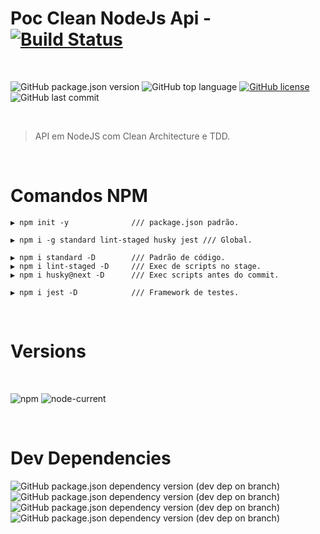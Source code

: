 # Poc Clean NodeJs Api - [![Build Status][travis-img]][travis-url]

<br>

![GitHub package.json version][version-img]
![GitHub top language][language-img]
[![GitHub license][license-img]][license-url]
![GitHub last commit][commit-img]

<br>

> API em NodeJS com Clean Architecture e TDD.


<br>

# Comandos NPM
```
▶ npm init -y              /// package.json padrão.

▶ npm i -g standard lint-staged husky jest /// Global.

▶ npm i standard -D        /// Padrão de código.
▶ npm i lint-staged -D     /// Exec de scripts no stage.
▶ npm i husky@next -D      /// Exec scripts antes do commit.

▶ npm i jest -D            /// Framework de testes.

```





<br>

# Versions

<br>

![npm][npm-img] ![node-current](https://img.shields.io/node/v/node)

<br>

# Dev Dependencies

![GitHub package.json dependency version (dev dep on branch)][husky-img]
![GitHub package.json dependency version (dev dep on branch)][jest-img]
![GitHub package.json dependency version (dev dep on branch)][lint-staged-img]
![GitHub package.json dependency version (dev dep on branch)][standard-img]

<!-- Markdown link & images -->

[version-img]: https://img.shields.io/github/package-json/v/martins86/poc-clean-node-api
[language-img]: https://img.shields.io/github/languages/top/martins86/poc-clean-node-api
[license-img]: https://img.shields.io/github/license/martins86/poc-clean-node-api
[license-url]: https://github.com/martins86/poc-clean-node-api/blob/master/LICENSE
[travis-img]: https://travis-ci.com/martins86/poc-clean-node-api.svg?branch=master
[travis-url]: https://travis-ci.com/martins86/poc-clean-node-api
[commit-img]: https://img.shields.io/github/last-commit/martins86/poc-clean-node-api
[npm-img]: https://img.shields.io/npm/v/npm

[husky-img]: https://img.shields.io/github/package-json/dependency-version/martins86/poc-clean-node-api/dev/husky
[jest-img]: https://img.shields.io/github/package-json/dependency-version/martins86/poc-clean-node-api/dev/jest
[lint-staged-img]: https://img.shields.io/github/package-json/dependency-version/martins86/poc-clean-node-api/dev/lint-staged
[standard-img]: https://img.shields.io/github/package-json/dependency-version/martins86/poc-clean-node-api/dev/standard